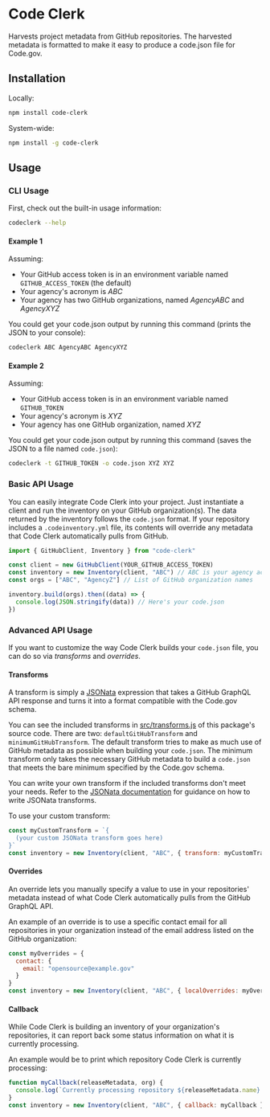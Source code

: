 # Code Clerk

Harvests project metadata from GitHub repositories. The harvested metadata is formatted to make it easy to produce a code.json file for Code.gov.

## Installation

Locally:

```sh
npm install code-clerk
```

System-wide:

```sh
npm install -g code-clerk
```

## Usage

### CLI Usage

First, check out the built-in usage information:

```sh
codeclerk --help
```

#### Example 1

Assuming:

* Your GitHub access token is in an environment variable named `GITHUB_ACCESS_TOKEN` (the default)
* Your agency's acronym is _ABC_
* Your agency has two GitHub organizations, named _AgencyABC_ and _AgencyXYZ_

You could get your code.json output by running this command (prints the JSON to your console):

```sh
codeclerk ABC AgencyABC AgencyXYZ
```

#### Example 2

Assuming:

* Your GitHub access token is in an environment variable named `GITHUB_TOKEN`
* Your agency's acronym is _XYZ_
* Your agency has one GitHub organization, named _XYZ_

You could get your code.json output by running this command (saves the JSON to a file named `code.json`):

```sh
codeclerk -t GITHUB_TOKEN -o code.json XYZ XYZ
```

### Basic API Usage

You can easily integrate Code Clerk into your project. Just instantiate a client and run the inventory on your GitHub organization(s). The data returned by the inventory follows the `code.json` format. If your repository includes a `.codeinventory.yml` file, its contents will override any metadata that Code Clerk automatically pulls from GitHub.

```javascript
import { GitHubClient, Inventory } from "code-clerk"

const client = new GitHubClient(YOUR_GITHUB_ACCESS_TOKEN)
const inventory = new Inventory(client, "ABC") // ABC is your agency acronym
const orgs = ["ABC", "AgencyZ"] // List of GitHub organization names

inventory.build(orgs).then((data) => {
  console.log(JSON.stringify(data)) // Here's your code.json
})
```

### Advanced API Usage

If you want to customize the way Code Clerk builds your `code.json` file, you can do so via *transforms* and *overrides*.

#### Transforms

A transform is simply a [JSONata](https://jsonata.org/) expression that takes a GitHub GraphQL API response and turns it into a format compatible with the Code.gov schema.

You can see the included transforms in [src/transforms.js](src/transforms.js) of this package's source code. There are two: `defaultGitHubTransform` and `minimumGitHubTransform`. The default transform tries to make as much use of GitHub metadata as possible when building your `code.json`. The minimum transform only takes the necessary GitHub metadata to build a `code.json` that meets the bare minimum specified by the Code.gov schema.

You can write your own transform if the included transforms don't meet your needs. Refer to the [JSONata documentation](http://docs.jsonata.org/overview.html) for guidance on how to write JSONata transforms.

To use your custom transform:

```javascript
const myCustomTransform = `{
  (your custom JSONata transform goes here)
}`
const inventory = new Inventory(client, "ABC", { transform: myCustomTransform })
```

#### Overrides

An override lets you manually specify a value to use in your repositories' metadata instead of what Code Clerk automatically pulls from the GitHub GraphQL API.

An example of an override is to use a specific contact email for all repositories in your organization instead of the email address listed on the GitHub organization:

```javascript
const myOverrides = {
  contact: {
    email: "opensource@example.gov"
  }
}
const inventory = new Inventory(client, "ABC", { localOverrides: myOverrides })
```

#### Callback

While Code Clerk is building an inventory of your organization's repositories, it can report back some status information on what it is currently processing.

An example would be to print which repository Code Clerk is currently processing:

```javascript
function myCallback(releaseMetadata, org) {
  console.log(`Currently processing repository ${releaseMetadata.name} in the GitHub organization ${org}`)
}
const inventory = new Inventory(client, "ABC", { callback: myCallback })
```
